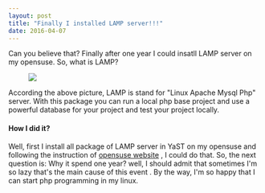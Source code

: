 ```yaml
---
layout: post
title: "Finally I installed LAMP server!!!"
date: 2016-04-07
---
```

Can you believe that? Finally after one year I could insatll LAMP server on my opensuse. 
So, what is LAMP?

<figure>
	<img src="http://s7.picofile.com/file/8246290726/NewLAMP.png">
</figure>

According the above picture, LAMP is stand for "Linux Apache Mysql Php" server. With this package you can run a local php base project and use a powerful database for your project and test your project locally.

#### How I did it?

Well, first I install all package of LAMP server in YaST on my opensuse and following the instruction of [opensuse website](https://en.opensuse.org/SDB:LAMP_setup) , I could do that. So, the next question is: Why it spend one year?
well, I should admit that sometimes I'm so lazy that's the main cause of this event . By the way, I'm so happy that I can start php programming in my linux.

